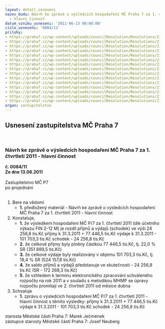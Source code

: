 ```yaml
---
layout: detail_usneseni
nazev_bodu: Návrh ke zprávě o výsledcích hospodaření MČ Praha 7 za 1. čtvrtletí 2011
  - hlavní činnost
datum_vzniku_usneseni: '2011-06-13 00:00:00'
cislo_usneseni: '0084/11'
prilohy:
- https://praha7.cz/wp-content/uploads/councilResolution/Resolutions/21006/3-11-(1)1q2011radazpr%c3%a1va.doc
- https://praha7.cz/wp-content/uploads/councilResolution/Resolutions/21006/3-11-(2)fondy1q2011.doc
- https://praha7.cz/wp-content/uploads/councilResolution/Resolutions/21006/3-11-(3)inv_za_1_%c4%8dtvrtlet%c3%ad_2011.doc
- https://praha7.cz/wp-content/uploads/councilResolution/Resolutions/21006/3-11-(4)v%c3%bdsledky_hospoda%c5%99en%c3%ad_po_za_1__%c4%8dtvrtlet%c3%ad_2011_-_tabulka.doc
- https://praha7.cz/wp-content/uploads/councilResolution/Resolutions/21006/3-11-(5)rozbor_po_mimo_%c5%a1kol_za_1__%c4%8dtvrtlet%c3%ad_2011.doc
- https://praha7.cz/wp-content/uploads/councilResolution/Resolutions/21006/3-11-(6.1)bilanceb%c5%99ezen11ra.xls
- https://praha7.cz/wp-content/uploads/councilResolution/Resolutions/21006/3-11-(6.2)v%c3%bddajeb%c5%99ezen11ra.xls
- https://praha7.cz/wp-content/uploads/councilResolution/Resolutions/21006/3-11-(6.3)p%c5%99%c3%adjmyb%c5%99ezen11.xls
- https://praha7.cz/wp-content/uploads/councilResolution/Resolutions/21006/3-11-(6.4)%c4%8derp%c3%a1n%c3%ad_investi%c4%8dn%c3%adch_v%c3%bddaj%c5%af_za_1q_2011ra.xls
- https://praha7.cz/wp-content/uploads/councilResolution/Resolutions/21006/3-11-(7)ofi_po_z%c5%a1_a_m%c5%a1_1_q_2011.doc
- https://praha7.cz/wp-content/uploads/councilResolution/Resolutions/21006/3-11-(8)o%c5%a1krozbory_po_m%c5%a1_z%c5%a1_i_q.doc
- https://praha7.cz/wp-content/uploads/councilResolution/Resolutions/21006/3-11-(9.1)zhodnocen%c3%ad_kc_vltavsk%c3%a1.pdf
- https://praha7.cz/wp-content/uploads/councilResolution/Resolutions/21006/3-11-(9.2)zhodnocen%c3%ad_po_pc.pdf
- https://praha7.cz/wp-content/uploads/councilResolution/Resolutions/21006/3-11-(9.3)zhodnocen%c3%adpo_saz.pdf
- https://praha7.cz/wp-content/uploads/councilResolution/Resolutions/21006/3-11-usneseni0392_11r.doc
organ: zastupitelstvo
---
```

<div id="ucUsn_pList" class="usn">
	<span><h2>Usnesení zastupitelstva MČ Praha 7 </h2>
<br></span><div class="standBody">
<span><h3>Návrh ke zprávě o výsledcích hospodaření MČ Praha 7 za 1. čtvrtletí 2011 - hlavní činnost</h3></span><div class="center">
		<strong>č. 0084/11</strong><br>
	</div>
<div class="center">
		<strong>Ze dne 13.06.2011</strong><br><br>
	</div>Zastupitelstvo MČ P7<br> po projednání<br><br><ol>
<li>Bere na vědomí<ul><li>
<strong>1.</strong> předložený materiál - Návrh ke zprávě o výsledcích hospodaření MČ Praha 7 za 1. čtvrtletí 2011 - hlavní činnost</li></ul>
</li>
<li>Konstatuje,<ul>
<li>
<strong>1.</strong> že výsledkem hospodaření MČ P/7 za 1. čtvrtletí 2011 (dle účetního výkazu FIN 2-12 M) je rozdíl příjmů a výdajů (schodek) ve výši                      24 256,8 tis.Kč příjmy k 31.3.2011   	+      77 446,5 tis.Kč                                                            výdaje k 31.3.2011  	-     101 703,3 tis.Kč                                                                  schodek 	                        -       24 256,8 tis.Kč   </li>
<li>
<strong>2.</strong> že celkové příjmy byly plněny částkou 77 446,5 tis.Kč, tj. 22,0 % SR (351 889,5 tis.Kč)</li>
<li>
<strong>3.</strong> že celkové výdaje byly realizovány v objemu 101 703,3 tis.Kč, tj. 19,4 % SR (524 157,8 tis.Kč)</li>
<li>
<strong>4.</strong> že saldo příjmů a výdajů  představuje ve skutečnosti  -  24 256,8 tis.Kč (SR - 172 268,3 tis.Kč)</li>
<li>
<strong>5.</strong> že vzhledem  k  termínu elektronického zpracování schváleného rozpočtu na rok 2011 a v souladu s metodikou  MHMP se úpravy rozpočtu promítají ve 2. čtvrtletí 2011 od měsíce dubna       </li>
</ul>
</li>
<li>Schvaluje<ul><li>
<strong>1.</strong> zprávu o výsledcích hospodaření MČ P/7 za 1. čtvrtletí  2011 - hlavní činnost s těmito výsledky:                                                                                                          příjmy k 31.3.2011   	+      77 446,5 tis.Kč                                                                výdaje k 31.3.2011 	-     101 703,3 tis.Kč                                                                      schodek  	                       -       24 256,8 tis.Kč   </li></ul>
</li>
</ol>starosta Městské části Praha 7: Marek Ječmének<br>zástupce starosty Městské části Praha 7: Josef Neuberg
</div>
</div>